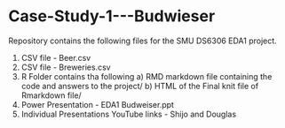 # Case-Study-1---Budwieser  

Repository contains the following files for the SMU DS6306 EDA1 project.
1) CSV file - Beer.csv
2) CSV file - Breweries.csv
3) R Folder contains tha following
    a) RMD markdown file containing the code and answers to the project/
    b) HTML of the Final knit file of Rmarkdown file/
5) Power Presentation - EDA1 Budweiser.ppt
6) Individual Presentations YouTube links - Shijo and Douglas
